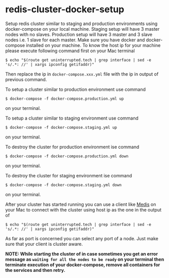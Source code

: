# redis-cluster-docker-setup
Setup redis cluster similar to staging and production environments using docker-compose on your local machine. Staging setup will have 3 master nodes with no slaves. Production setup will have 3 master and 3 slave nodes i.e. 1 slave for each master. Make sure you have docker and docker-compose installed on your machine. To know the host ip for your machine please execute following command first on your Mac terminal
```
$ echo "$(route get uninterrupted.tech | grep interface | sed -e 's/.*: //' | xargs ipconfig getifaddr)"
```

Then replace the ip in `docker-compose.xxx.yml` file with the ip in output of previous command.

To setup a cluster similar to production environment use command
```
$ docker-compose -f docker-compose.production.yml up
```
on your terminal.

To setup a cluster similar to staging environment use command
```
$ docker-compose -f docker-compose.staging.yml up
```
on your terminal.

To destroy the cluster for production environment ise command
```
$ docker-compose -f docker-compose.production.yml down
```
on your terminal.

To destroy the cluster for staging environment ise command
```
$ docker-compose -f docker-compose.staging.yml down
```
on your terminal.

After your cluster has started running you can use a client like [Medis](https://getmedis.com/) on your Mac to connect with the cluster using host ip as the one in the output of
```
$ echo "$(route get uninterrupted.tech | grep interface | sed -e 's/.*: //' | xargs ipconfig getifaddr)"
```
As far as port is concerned you can select any port of a node. Just make sure that your client is cluster aware.


**NOTE: While starting the cluster of in case sometimes you get an error message as `waiting for all the nodes to be ready` on your terminal then terminate execution of your docker-compose, remove all containers for the services and then retry.**
